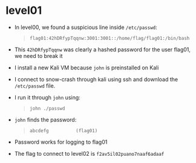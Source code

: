 # level01

- In level00, we found a suspicious line inside `/etc/passwd`:
    >`flag01:42hDRfypTqqnw:3001:3001::/home/flag/flag01:/bin/bash`

- This `42hDRfypTqqnw` was clearly a hashed password for the user flag01, we need to break it

- I install a new Kali VM because `john` is preinstalled on Kali

- I connect to snow-crash through kali using ssh and download the `/etc/passwd` file.

- I run it through `john` using:
    >`john ./passwd`

- `john` finds the password:
    >`abcdefg          (flag01)`

- Password works for logging to flag01

- The flag to connect to level02 is `f2av5il02puano7naaf6adaaf`
